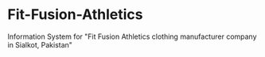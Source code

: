 # Fit-Fusion-Athletics
Information System for "Fit Fusion Athletics clothing manufacturer company in Sialkot, Pakistan"
